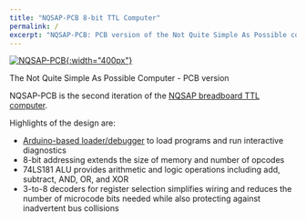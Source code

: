 ```yaml
---
title: "NQSAP-PCB 8-bit TTL Computer"
permalink: /
excerpt: "NQSAP-PCB: PCB version of the Not Quite Simple As Possible computer"
---
```

[![NQSAP-PCB](assets/images/nqsap-pcb.png "initial NQSAP-PCB build"){:width="400px"}](assets/images/nqsap-pcb.png)

The Not Quite Simple As Possible Computer - PCB version

NQSAP-PCB is the second iteration of the
[NQSAP breadboard TTL computer](https://tomnisbet.github.io/nqsap/).

Highlights of the design are:

* [Arduino-based loader/debugger](docs/loader/) to load programs and run interactive diagnostics
* 8-bit addressing extends the size of memory and number of opcodes
* 74LS181 ALU provides arithmetic and logic operations including add, subtract, AND, OR,
 and XOR
* 3-to-8 decoders for register selection simplifies wiring and reduces the number of
  microcode bits needed while also protecting against inadvertent bus collisions
